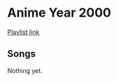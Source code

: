 # Anime Year 2000

[Playlist link](https://open.spotify.com/user/fz230568w0ccmom2dg3zvxq1h/playlist/61eSQoHdiwe46DHBxyY8cM)

## Songs

Nothing yet.